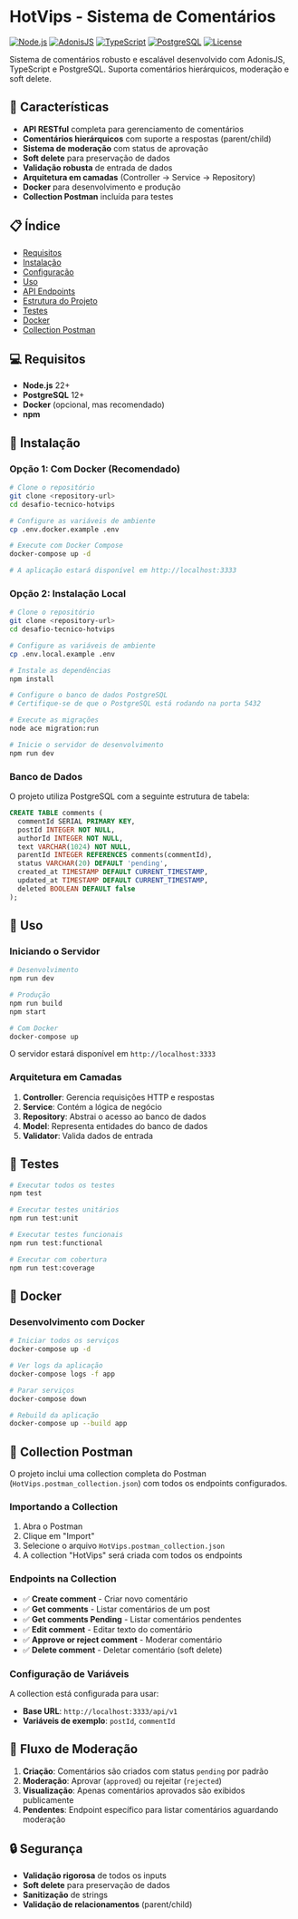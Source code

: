 # HotVips - Sistema de Comentários

[![Node.js](https://img.shields.io/badge/Node.js-18+-green.svg)](https://nodejs.org/)
[![AdonisJS](https://img.shields.io/badge/AdonisJS-6.x-purple.svg)](https://adonisjs.com/)
[![TypeScript](https://img.shields.io/badge/TypeScript-5.x-blue.svg)](https://www.typescriptlang.org/)
[![PostgreSQL](https://img.shields.io/badge/PostgreSQL-17-blue.svg)](https://www.postgresql.org/)
[![License](https://img.shields.io/badge/License-UNLICENSED-red.svg)]()

Sistema de comentários robusto e escalável desenvolvido com AdonisJS, TypeScript e PostgreSQL. Suporta comentários hierárquicos, moderação e soft delete.

## 🚀 Características

- **API RESTful** completa para gerenciamento de comentários
- **Comentários hierárquicos** com suporte a respostas (parent/child)
- **Sistema de moderação** com status de aprovação
- **Soft delete** para preservação de dados
- **Validação robusta** de entrada de dados
- **Arquitetura em camadas** (Controller → Service → Repository)
- **Docker** para desenvolvimento e produção
- **Collection Postman** incluída para testes

## 📋 Índice

- [Requisitos](#requisitos)
- [Instalação](#instalação)
- [Configuração](#configuração)
- [Uso](#uso)
- [API Endpoints](#api-endpoints)
- [Estrutura do Projeto](#estrutura-do-projeto)
- [Testes](#testes)
- [Docker](#docker)
- [Collection Postman](#collection-postman)

## 💻 Requisitos

- **Node.js** 22+
- **PostgreSQL** 12+
- **Docker** (opcional, mas recomendado)
- **npm**

## 🔧 Instalação

### Opção 1: Com Docker (Recomendado)

```bash
# Clone o repositório
git clone <repository-url>
cd desafio-tecnico-hotvips

# Configure as variáveis de ambiente
cp .env.docker.example .env

# Execute com Docker Compose
docker-compose up -d

# A aplicação estará disponível em http://localhost:3333
```

### Opção 2: Instalação Local

```bash
# Clone o repositório
git clone <repository-url>
cd desafio-tecnico-hotvips

# Configure as variáveis de ambiente
cp .env.local.example .env

# Instale as dependências
npm install

# Configure o banco de dados PostgreSQL
# Certifique-se de que o PostgreSQL está rodando na porta 5432

# Execute as migrações
node ace migration:run

# Inicie o servidor de desenvolvimento
npm run dev
```

### Banco de Dados

O projeto utiliza PostgreSQL com a seguinte estrutura de tabela:

```sql
CREATE TABLE comments (
  commentId SERIAL PRIMARY KEY,
  postId INTEGER NOT NULL,
  authorId INTEGER NOT NULL,
  text VARCHAR(1024) NOT NULL,
  parentId INTEGER REFERENCES comments(commentId),
  status VARCHAR(20) DEFAULT 'pending',
  created_at TIMESTAMP DEFAULT CURRENT_TIMESTAMP,
  updated_at TIMESTAMP DEFAULT CURRENT_TIMESTAMP,
  deleted BOOLEAN DEFAULT false
);
```

## 🎯 Uso

### Iniciando o Servidor

```bash
# Desenvolvimento
npm run dev

# Produção
npm run build
npm start

# Com Docker
docker-compose up
```

O servidor estará disponível em `http://localhost:3333`

### Arquitetura em Camadas

1. **Controller**: Gerencia requisições HTTP e respostas
2. **Service**: Contém a lógica de negócio
3. **Repository**: Abstrai o acesso ao banco de dados
4. **Model**: Representa entidades do banco de dados
5. **Validator**: Valida dados de entrada

## 🧪 Testes

```bash
# Executar todos os testes
npm test

# Executar testes unitários
npm run test:unit

# Executar testes funcionais
npm run test:functional

# Executar com cobertura
npm run test:coverage
```

## 🐳 Docker

### Desenvolvimento com Docker

```bash
# Iniciar todos os serviços
docker-compose up -d

# Ver logs da aplicação
docker-compose logs -f app

# Parar serviços
docker-compose down

# Rebuild da aplicação
docker-compose up --build app
```

## 📮 Collection Postman

O projeto inclui uma collection completa do Postman (`HotVips.postman_collection.json`) com todos os endpoints configurados.

### Importando a Collection

1. Abra o Postman
2. Clique em "Import"
3. Selecione o arquivo `HotVips.postman_collection.json`
4. A collection "HotVips" será criada com todos os endpoints

### Endpoints na Collection

- ✅ **Create comment** - Criar novo comentário
- ✅ **Get comments** - Listar comentários de um post
- ✅ **Get comments Pending** - Listar comentários pendentes
- ✅ **Edit comment** - Editar texto do comentário
- ✅ **Approve or reject comment** - Moderar comentário
- ✅ **Delete comment** - Deletar comentário (soft delete)

### Configuração de Variáveis

A collection está configurada para usar:
- **Base URL**: `http://localhost:3333/api/v1`
- **Variáveis de exemplo**: `postId`, `commentId`

## 🔄 Fluxo de Moderação

1. **Criação**: Comentários são criados com status `pending` por padrão
2. **Moderação**: Aprovar (`approved`) ou rejeitar (`rejected`)
3. **Visualização**: Apenas comentários aprovados são exibidos publicamente
4. **Pendentes**: Endpoint específico para listar comentários aguardando moderação


## 🔒 Segurança

- **Validação rigorosa** de todos os inputs
- **Soft delete** para preservação de dados
- **Sanitização** de strings
- **Validação de relacionamentos** (parent/child)